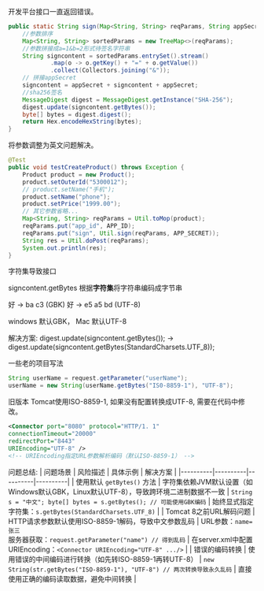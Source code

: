 开发平台接口一直返回错误。
``` java
public static String sign(Map<String, String> reqParams, String appSecret) throws NoSuchAlgorithmException {
    //参数排序
    Map<String, String> sortedParams = new TreeMap<>(reqParams);
    //参数拼接成a=1&b=2形式待签名字符串
    String signcontent = sortedParams.entrySet().stream()
            .map(o -> o.getKey() + "=" + o.getValue())
            .collect(Collectors.joining("&"));
    // 拼接appSecret
    signcontent = appSecret + signcontent + appSecret;
    //sha256签名
    MessageDigest digest = MessageDigest.getInstance("SHA-256");
    digest.update(signcontent.getBytes());
    byte[] bytes = digest.digest();
    return Hex.encodeHexString(bytes);
}
```


将参数调整为英文问题解决。
``` java
@Test
public void testCreateProduct() throws Exception {
    Product product = new Product();
    product.setOuterId("5300012");
    // product.setName("手机");
    product.setName("phone");
    product.setPrice("1999.00");
    // 其它参数省略...
    Map<String, String> reqParams = Util.toMop(product);
    reqParams.put("app_id", APP_ID);
    reqParams.put("sign", Util.sign(reqParams, APP_SECRET));
    String res = Util.doPost(reqParams);
    System.out.println(res);
}
```

字符集导致接口

signcontent.getBytes 根据**字符集**将字符串编码成字节串

好 -> ba c3 (GBK)
好 -> e5 a5 bd (UTF-8)

windows 默认GBK， Mac 默认UTF-8


解决方案: digest.update(signcontent.getBytes());  ->  digest.update(signcontent.getBytes(StandardCharsets.UTF_8));


一些老的项目写法
``` java
String userName = request.getParameter("userName");
userName = new String(userName.getBytes("IS0-8859-1"), "UTF-8");
```

旧版本 Tomcat使用ISO-8859-1, 如果没有配置转换成UTF-8, 需要在代码中修改。
``` xml
<Connector port="8080" protocol="HTTP/1. 1"
connectionTimeout="20000"
redirectPort="8443"
URIEncoding="UTF-8" />
<!-- URIEncoding指定URL参数解析编码（默认ISO-8859-1） -->
```


问题总结:
| 问题场景 | 风险描述 | 具体示例 | 解决方案 |
|----------|----------|----------|----------|
| 使用默认 `getBytes()` 方法 | 字符集依赖JVM默认设置（如Windows默认GBK，Linux默认UTF-8），导致跨环境二进制数据不一致 | `String s = "中文"; byte[] bytes = s.getBytes(); // 可能使用GBK编码` | 始终显式指定字符集：`s.getBytes(StandardCharsets.UTF_8)` |
| Tomcat 8之前URL解码问题 | HTTP请求参数默认使用ISO-8859-1解码，导致中文参数乱码 | URL参数：`name=张三`<br>服务器获取：`request.getParameter("name") // 得到乱码` | 在server.xml中配置URIEncoding：`<Connector URIEncoding="UTF-8" .../>` |
| 错误的编码转换 | 使用错误的中间编码进行转换（如先转ISO-8859-1再转UTF-8） | `new String(str.getBytes("ISO-8859-1"), "UTF-8") // 两次转换导致永久乱码` | 直接使用正确的编码读取数据，避免中间转换 |